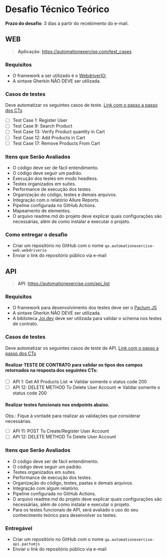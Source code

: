 # Desafio Técnico Teórico

**Prazo do desafio**: 3 dias a partir do recebimento do e-mail.

## WEB

> **Aplicação**: https://automationexercise.com/test_cases

### Requisitos

- O framework a ser utilizado é o [WebdriverIO](https://webdriver.io/);
- A sintaxe Gherkin NÃO DEVE ser utilizada.

### Casos de testes

Deve automatizar os seguintes casos de teste. [Link com o passo a passo dos CTs](https://automationexercise.com/test_cases)

- [ ] Test Case 1: Register User
- [ ] Test Case 9: Search Product
- [ ] Test Case 13: Verify Product quantity in Cart
- [ ] Test Case 12: Add Products in Cart
- [ ] Test Case 17: Remove Products From Cart

### Itens que Serão Avaliados

- O código deve ser de fácil entendimento.
- O código deve seguir um padrão.
- Execução dos testes em modo headless.
- Testes organizados em suítes.
- Performance de execução dos testes.
- Organização do código, testes e demais arquivos.
- Integração com o relatório Allure Reports.
- Pipeline configurada no GitHub Actions.
- Mapeamento de elementos.
- O arquivo readme.md do projeto deve explicar quais configurações são necessárias, além de como instalar e executar o projeto.

### Como entregar o desafio

- Criar um repositório no GitHub com o nome `qa.automationexercise-web.webdriverio`
- Enviar o link do repositório público via e-mail

## API

> **API**: https://automationexercise.com/api_list

### Requisitos

- O framework para desenvolvimento dos testes deve ser o [Pactum JS](https://pactumjs.github.io/)
- A sintaxe Gherkin NÃO DEVE ser utilizada.
- A biblioteca [Joi.dev](https://joi.dev/) deve ser utilizada para validar o schema nos testes de contrato.

### Casos de testes

Deve automatizar os seguintes casos de teste de API. [Link com o passo a passo dos CTs](https://automationexercise.com/api_list)

#### Realizar TESTE DE CONTRATO para validar os tipos dos campos retornados na resposta dos seguintes CTs:

- [ ] API 1: Get All Products List => Validar somente o status code 200
- [ ] API 12: DELETE METHOD To Delete User Account => Validar somente o status code 200

#### Realizar testes funcionais nos endpoints abaixo.

Obs.: Fique à vontade para realizar as validações que considerar necessárias.

- [ ] API 11: POST To Create/Register User Account
- [ ] API 12: DELETE METHOD To Delete User Account

### Itens que Serão Avaliados

- O código deve ser de fácil entendimento.
- O código deve seguir um padrão.
- Testes organizados em suítes.
- Performance de execução dos testes.
- Organização do código, testes, pastas e demais arquivos.
- Integração com algum relatório.
- Pipeline configurada no GitHub Actions.
- O arquivo readme.md do projeto deve explicar quais configurações são necessárias, além de como instalar e executar o projeto.
- Para os testes funcionais de API, será avaliado o uso do seu conhecimento teórico para desenvolver os testes.

### Entregável

- Criar um repositório no GitHub com o nome `qa.automationexercise-api.pactumjs`
- Enviar o link do repositório público via e-mail
